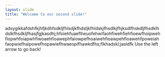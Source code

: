 ```yaml
---
layout: slide
title: "Welcome to our second slide!"
---
```

adsygikkafdshfkjhfjkdhfsdkljfhlsdjkfhdsljkfhldskjfhsdlkjfhjksdlfhskdljfhsdklhdslkfhsdkljfhasjfgjkasdhj;hfoiehfuaeflheuofehwifaohfiwehfiehfioewfhoipwehfiopwhfoiapwhfiwoaehfioawephfaiowpefhoaiwehfioawpehfioawehfpoweiahfaopwiefhaipowefhopawiefhwaeopifhawkdfhs;flkhadskl;jasldfk
Use the left arrow to go back!

